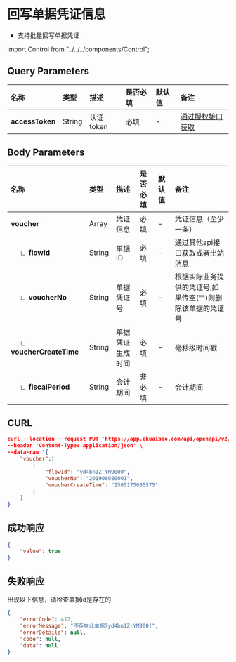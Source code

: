 # 回写单据凭证信息
- 支持批量回写单据凭证

import Control from "../../../components/Control";

<Control
method="PUT"
url="/api/openapi/v2/flow/data/erpVoucher"
/>

## Query Parameters

| 名称 | 类型 | 描述 | 是否必填 | 默认值 | 备注 |
| :--- | :--- | :--- | :--- |:--- | :--- |
| **accessToken** | String | 认证token | 必填 | - | [通过授权接口获取](/docs/open-api/getting-started/auth) |

## Body Parameters

| 名称 | 类型 | 描述 | 是否必填 | 默认值 | 备注 |
| :--- | :--- | :--- | :--- |:--- | :--- |
|**voucher**                    | Array  | 凭证信息        | 必填  | - | 凭证信息（至少一条） |
|**&emsp; ∟ flowId**            | String | 单据ID         | 必填  | - |  通过其他api接口获取或者出站消息 |
|**&emsp; ∟ voucherNo**         | String | 单据凭证号      | 必填  | - |  根据实际业务提供的凭证号,如果传空("")则删除该单据的凭证号 |
|**&emsp; ∟ voucherCreateTime** | String | 单据凭证生成时间 | 必填  | - |  毫秒级时间戳 |
|**&emsp; ∟ fiscalPeriod**      | String | 会计期间       | 非必填 | - |  会计期间 |

## CURL
```json
curl --location --request PUT 'https://app.ekuaibao.com/api/openapi/v2/flow/data/erpVoucher?accessToken=cWEbn1cA0kjU00' \
--header 'Content-Type: application/json' \
--data-raw '{
    "voucher":[
        {
            "flowId": "yd4bn1Z-YM9000",
            "voucherNo": "201908080001",
            "voucherCreateTime": "1565175685575"
        }
    ]
}
```

## 成功响应
```json
{
    "value": true
}
```

## 失败响应
出现以下信息，请检查单据id是存在的
```json
{
    "errorCode": 412,
    "errorMessage": "不存在此单据[yd4bn1Z-YM900]",
    "errorDetails": null,
    "code": null,
    "data": null
}
```
